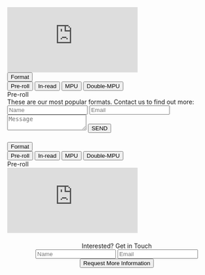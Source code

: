 <div class="container-fluid light-gray-bg">
    <!-- Desktop/Laptop Version of the Ad, and text -->
    <div class="row d-none d-sm-block d-md-block">
        <div class="col-md-12">
            <div class="row">
                <!-- <div class="header-text">OUR ETHICAL ADS SIT IN A RAGE OF STANDARD FORMATS, SUCH AS...</div> -->
                <div id="demo-wrapper">
                    <div class="container">
                        <div class="row">
                            <div class="col">
                                <div id="demo-iframe">
                                    <div id="outer">
                                        <iframe class="image" src="https://testdemo.good-loop.com/pre-roll.html" frameborder="0"></iframe>
                                    </div>
                                </div>
                            </div>
                            <div class="col">
                                <div id="demo-details">
                                    <div class="dropdown">
                                        <button class="btn btn-secondary dropdown-toggle" type="button" id="dropdown-menu-button" data-toggle="dropdown" aria-haspopup="true" aria-expanded="false">
                                            Format
                                        </button>
                                        <div class="dropdown-menu" aria-labelledby="dropdown-menu-button">
                                            <button class="dropdown-item" type="button" onclick="clickedItem(selectedIndex=0)">Pre-roll</button>
                                            <button class="dropdown-item" type="button" onclick="clickedItem(selectedIndex=1)">In-read</button>
                                            <button class="dropdown-item" type="button" onclick="clickedItem(selectedIndex=2)">MPU</button>
                                            <button class="dropdown-item" type="button" onclick="clickedItem(selectedIndex=3)">Double-MPU</button>
                                        </div>
                                    <div id="demo-adtype">
                                        Pre-roll
                                    </div>
                                    <div class="demo-description">
                                        <div class="form-intro">These are our most popular formats. Contact us to find out more:</div>
                                        <form id="contactform" action="https://formspree.io/xowwlvjx" method="POST">
                                            <input type="text" name="_gotcha" style="display: none"> 
                                            <input type="name" class="gl-input-field" name="namefield" placeholder="Name">
                                            <input type="email" class="gl-input-field" name="email" placeholder="Email">
                                            <textarea type="message" class="gl-input-field" name="message" placeholder="Message"></textarea>
                                            <input type="hidden" name="_next" value="https://www.good-loop.com/success" />
                                            <button class="gl-button-link-desktop" id="send-message">SEND</button>
                                        </form>
                                    </div>
                                </div>
                            </div>
                        </div>
                    </div> 
                </div>
            </div>
        </div>
    </div>
    <!-- END OF Desktop/Laptop Version of the Ad, and text -->
    <!-- Mobile version of the Ad and text -->
    <div class="row d-block d-sm-none d-md-none">
        <div class="col-md-12">
            <div class="row">
                <div id="demo-mobile-wrapper">         
                    <!-- Cheap Vertical Space -->
                    <div style="height:0.5em;"></div>
                    <!-- End of Cheap Vertical Space -->                 
                    <div id="demo-mobile-details">
                        <div class="dropdown-mobile">
                            <button class="btn btn-secondary dropdown-toggle" type="button" id="dropdown-mobile-menu-button" data-toggle="dropdown" aria-haspopup="true" aria-expanded="false">
                                Format
                            </button>
                            <div class="dropdown-menu" aria-labelledby="dropdown-mobile-menu-button">
                                <button class="dropdown-item" type="button" onclick="clickedItem(selectedIndex=0,mobile=true)">Pre-roll</button>
                                <button class="dropdown-item" type="button" onclick="clickedItem(selectedIndex=1,mobile=true)">In-read</button>
                                <button class="dropdown-item" type="button" onclick="clickedItem(selectedIndex=2,mobile=true)">MPU</button>
                                <button class="dropdown-item" type="button" onclick="clickedItem(selectedIndex=3,mobile=true)">Double-MPU</button>
                            </div>
                        </div>
                        <div id="demo-mobile-adtype">
                            Pre-roll
                        </div>
                        <div class="demo-mobile-description">
                        </div>
                    </div>
                    <div id="demo-iframe">
                        <div id="mobile-outer">
                            <iframe class="image" src="https://testdemo.good-loop.com/pre-roll.html" scrolling="no" frameborder="0"></iframe>
                        </div>
                    </div> 
                </div>
            </div>
        </div>
    </div>
    <!-- END OF Mobile version of the Ad and Text -->
</div>
<!-- Only Mobile Devices See This Row -->
<div class="container-fluid">
<div class="row d-block d-sm-none d-md-none">
    <div class="col-md-12 fit-width">
        <div class="col-md-8 offset-md-2">
            <!-- Cheap Vertical Space -->
            <div style="height:1.5em;">
            </div>
            <!-- End of Cheap Vertical Space -->
            <center>
                <span class="gl-font-1 gl-page-header-text-mobile-lesser">
                    Interested? Get in Touch
                </span>
            </center>
        </div>
    </div>
</div>
</div>
<!-- End of Exclusive Mobile Devices Row -->
<div class="container-fluid">
<div class="row">
    <div class="col-md-12">
        <!-- Mobile Devices Exclusive Form -->
        <div class="col-md-6 offset-md-3 d-block d-sm-none d-md-none">
            <center>
                <form id="contactform" action="https://formspree.io/xowwlvjx" method="POST">
                    <input type="text" name="_gotcha" style="display: none">
                    <input type="name" class="gl-input-field-mobile" name="namefield" placeholder="Name">
                    <input type="email" class="gl-input-field-mobile" name="email" placeholder="Email">
                    <input type="hidden" name="_next" value="https://www.good-loop.com/success" />
                    <button class="gl-button-link-mobile" id="send-message-mobile">Request More Information</button>
                </form>
            </center>
            <!-- Cheap Vertical Space -->
            <div style="height:6.5em;">
            </div>
            <!-- End of Cheap Vertical Space -->
        </div>
        <!-- End of Mobile Devices Exclusive Form -->
    </div>
</div>
</div>
